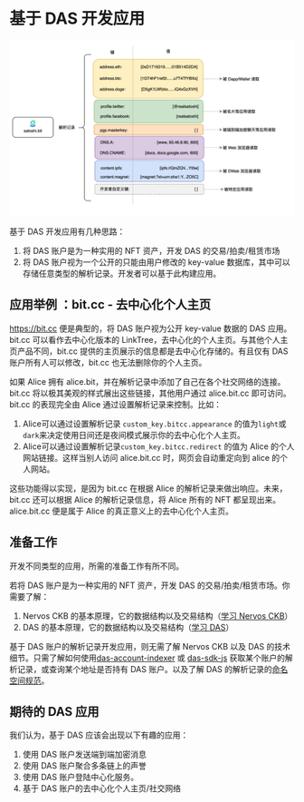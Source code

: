 # 基于 DAS 开发应用



<img src="image-20210718170837330.png" alt="DAS 解析记录" style="zoom:50%;" />



基于 DAS 开发应用有几种思路：

1. 将 DAS 账户是为一种实用的 NFT 资产，开发 DAS 的交易/拍卖/租赁市场
2. 将 DAS 账户视为一个公开的只能由用户修改的 key-value 数据库，其中可以存储任意类型的解析记录。开发者可以基于此构建应用。





## 应用举例 ：bit.cc - 去中心化个人主页

https://bit.cc 便是典型的，将 DAS 账户视为公开 key-value 数据的 DAS 应用。bit.cc 可以看作去中心化版本的 LinkTree，去中心化的个人主页。与其他个人主页产品不同，bit.cc 提供的主页展示的信息都是去中心化存储的。有且仅有 DAS 账户所有人可以修改，bit.cc 也无法删除你的个人主页。



如果 Alice 拥有 alice.bit，并在解析记录中添加了自己在各个社交网络的连接。bit.cc 将以极其美观的样式展出这些链接，其他用户通过 alice.bit.cc 即可访问。bit.cc 的表现完全由 Alice 通过设置解析记录来控制。比如：

1. Alice可以通过设置解析记录 `custom_key.bitcc.appearance` 的值为`light`或`dark`来决定使用日间还是夜间模式展示你的去中心化个人主页。
2. Alice可以通过设置解析记录`custom_key.bitcc.redirect` 的值为 Alice 的个人网站链接。这样当别人访问 alice.bit.cc 时，网页会自动重定向到 alice 的个人网站。



这些功能得以实现，是因为 bit.cc 在根据 Alice 的解析记录来做出响应。未来，bit.cc 还可以根据 Alice 的解析记录信息，将 Alice 所有的 NFT 都呈现出来。alice.bit.cc 便是属于 Alice 的真正意义上的去中心化个人主页。



## 准备工作

开发不同类型的应用，所需的准备工作有所不同。

若将 DAS 账户是为一种实用的 NFT 资产，开发 DAS 的交易/拍卖/租赁市场。你需要了解：

1. Nervos CKB 的基本原理，它的数据结构以及交易结构（[学习 Nervos CKB](https://nervos.org)）
2. DAS 的基本原理，它的数据结构以及交易结构（[学习 DAS](https://github.com/DeAccountSystems/das-contracts)）



基于 DAS 账户的解析记录开发应用，则无需了解 Nervos CKB 以及 DAS 的技术细节。只需了解如何使用[das-account-indexer](https://github.com/DeAccountSystems/das_account_indexer) 或 [das-sdk-js](https://github.com/DeAccountSystems/das-sdk-js) 获取某个账户的解析记录，或查询某个地址是否持有 DAS 账户。以及了解 DAS 的解析记录的[命名空间规范](records-key-namespace.md)。



## 期待的 DAS 应用

我们认为，基于 DAS 应该会出现以下有趣的应用：

1. 使用 DAS 账户发送端到端加密消息
2. 使用 DAS 账户聚合多条链上的声誉
3. 使用 DAS 账户登陆中心化服务。
4. 基于 DAS 账户的去中心化个人主页/社交网络